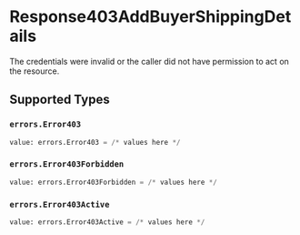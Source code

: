 # Response403AddBuyerShippingDetails

The credentials were invalid or the caller did not have permission to act on the resource.


## Supported Types

### `errors.Error403`

```python
value: errors.Error403 = /* values here */
```

### `errors.Error403Forbidden`

```python
value: errors.Error403Forbidden = /* values here */
```

### `errors.Error403Active`

```python
value: errors.Error403Active = /* values here */
```


